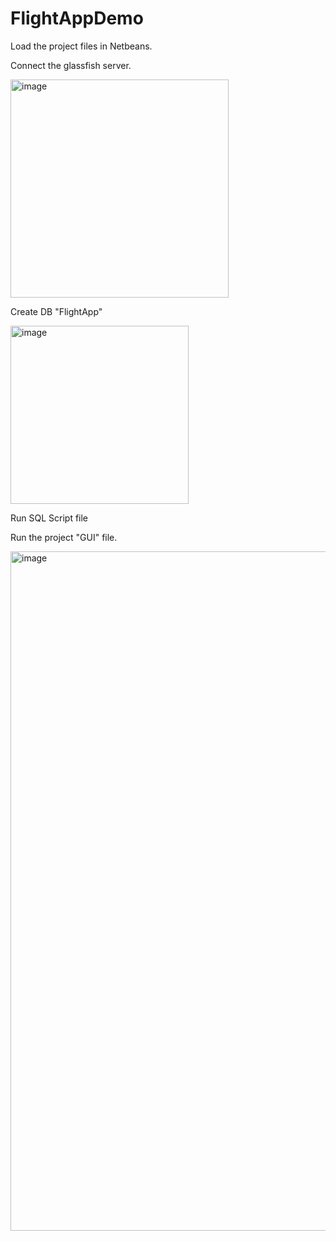 # FlightAppDemo
Load the project files in Netbeans.

Connect the glassfish server.

<img width="349" alt="image" src="https://user-images.githubusercontent.com/56609358/92164699-9c61b280-edea-11ea-8b10-2af66ec050e7.png">

Create DB "FlightApp"

<img width="285" alt="image" src="https://user-images.githubusercontent.com/56609358/92164788-c6b37000-edea-11ea-997f-947891db176c.png">

Run SQL Script file

Run the project "GUI" file. 

<img width="1087" alt="image" src="https://user-images.githubusercontent.com/56609358/92164604-73412200-edea-11ea-9177-c1a0be3831ee.png">
